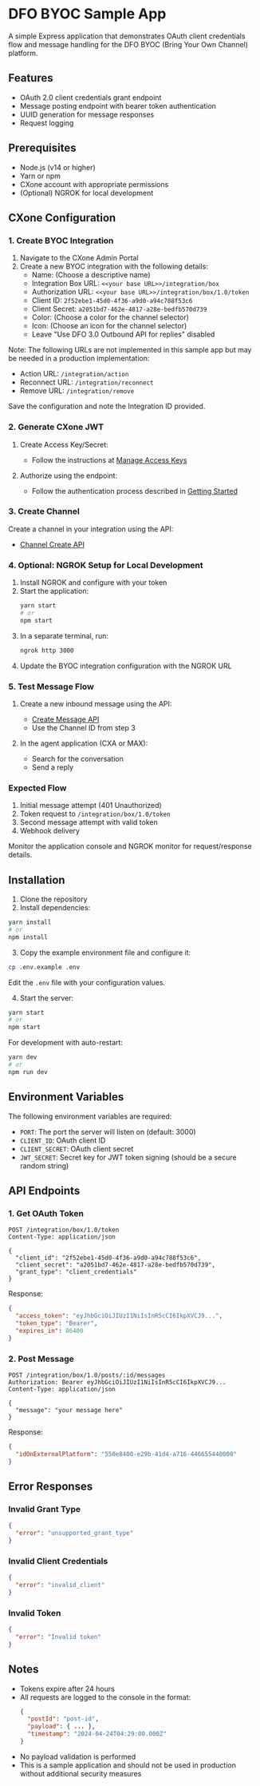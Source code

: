 # DFO BYOC Sample App

A simple Express application that demonstrates OAuth client credentials flow and message handling for the DFO BYOC (Bring Your Own Channel) platform.

## Features

- OAuth 2.0 client credentials grant endpoint
- Message posting endpoint with bearer token authentication
- UUID generation for message responses
- Request logging

## Prerequisites

- Node.js (v14 or higher)
- Yarn or npm
- CXone account with appropriate permissions
- (Optional) NGROK for local development

## CXone Configuration

### 1. Create BYOC Integration

1. Navigate to the CXone Admin Portal
2. Create a new BYOC integration with the following details:
   - Name: (Choose a descriptive name)
   - Integration Box URL: `<<your base URL>>/integration/box`
   - Authorization URL: `<<your base URL>>/integration/box/1.0/token`
   - Client ID: `2f52ebe1-45d0-4f36-a9d0-a94c788f53c6`
   - Client Secret: `a2051bd7-462e-4817-a28e-bedfb570d739`
   - Color: (Choose a color for the channel selector)
   - Icon: (Choose an icon for the channel selector)
   - Leave "Use DFO 3.0 Outbound API for replies" disabled

Note: The following URLs are not implemented in this sample app but may be needed in a production implementation:
- Action URL: `/integration/action`
- Reconnect URL: `/integration/reconnect`
- Remove URL: `/integration/remove`

Save the configuration and note the Integration ID provided.

### 2. Generate CXone JWT

1. Create Access Key/Secret:
   - Follow the instructions at [Manage Access Keys](https://help.nice-incontact.com/content/admin/security/manageaccesskeys.htm)

2. Authorize using the endpoint:
   - Follow the authentication process described in [Getting Started](https://developer.niceincontact.com/Documentation/GettingStarted)

### 3. Create Channel

Create a channel in your integration using the API:
- [Channel Create API](https://developer.niceincontact.com/API/DigitalEngagementAPI#/Channel%20(Point%20of%20Contact)/create-update-Channel)

### 4. Optional: NGROK Setup for Local Development

1. Install NGROK and configure with your token
2. Start the application:
   ```bash
   yarn start
   # or
   npm start
   ```
3. In a separate terminal, run:
   ```bash
   ngrok http 3000
   ```
4. Update the BYOC integration configuration with the NGROK URL

### 5. Test Message Flow

1. Create a new inbound message using the API:
   - [Create Message API](https://developer.niceincontact.com/API/DigitalEngagementAPI#/Message/channels-channelId-createmessage)
   - Use the Channel ID from step 3

2. In the agent application (CXA or MAX):
   - Search for the conversation
   - Send a reply

### Expected Flow

1. Initial message attempt (401 Unauthorized)
2. Token request to `/integration/box/1.0/token`
3. Second message attempt with valid token
4. Webhook delivery

Monitor the application console and NGROK monitor for request/response details.

## Installation

1. Clone the repository
2. Install dependencies:
```bash
yarn install
# or
npm install
```

3. Copy the example environment file and configure it:
```bash
cp .env.example .env
```
Edit the `.env` file with your configuration values.

4. Start the server:
```bash
yarn start
# or
npm start
```

For development with auto-restart:
```bash
yarn dev
# or
npm run dev
```

## Environment Variables

The following environment variables are required:

- `PORT`: The port the server will listen on (default: 3000)
- `CLIENT_ID`: OAuth client ID
- `CLIENT_SECRET`: OAuth client secret
- `JWT_SECRET`: Secret key for JWT token signing (should be a secure random string)

## API Endpoints

### 1. Get OAuth Token
```
POST /integration/box/1.0/token
Content-Type: application/json

{
  "client_id": "2f52ebe1-45d0-4f36-a9d0-a94c788f53c6",
  "client_secret": "a2051bd7-462e-4817-a28e-bedfb570d739",
  "grant_type": "client_credentials"
}
```

Response:
```json
{
  "access_token": "eyJhbGciOiJIUzI1NiIsInR5cCI6IkpXVCJ9...",
  "token_type": "Bearer",
  "expires_in": 86400
}
```

### 2. Post Message
```
POST /integration/box/1.0/posts/:id/messages
Authorization: Bearer eyJhbGciOiJIUzI1NiIsInR5cCI6IkpXVCJ9...
Content-Type: application/json

{
  "message": "your message here"
}
```

Response:
```json
{
  "idOnExternalPlatform": "550e8400-e29b-41d4-a716-446655440000"
}
```

## Error Responses

### Invalid Grant Type
```json
{
  "error": "unsupported_grant_type"
}
```

### Invalid Client Credentials
```json
{
  "error": "invalid_client"
}
```

### Invalid Token
```json
{
  "error": "Invalid token"
}
```

## Notes

- Tokens expire after 24 hours
- All requests are logged to the console in the format:
  ```json
  {
    "postId": "post-id",
    "payload": { ... },
    "timestamp": "2024-04-24T04:29:00.000Z"
  }
  ```
- No payload validation is performed
- This is a sample application and should not be used in production without additional security measures 